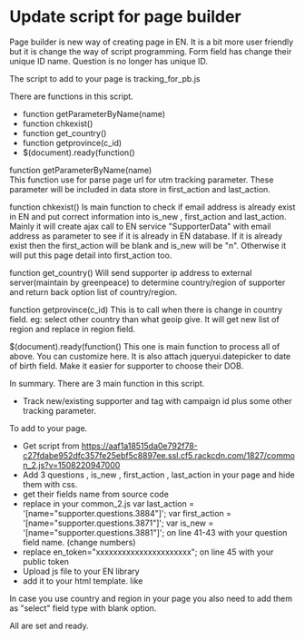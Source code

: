 # Update script for page builder
Page builder is new way of creating page in EN. It is a bit more user friendly but it is change the way of script programming. Form field has change their unique ID name. Question is no longer has unique ID. 

The script to add to your page is tracking_for_pb.js

There are functions in this script. 
- function getParameterByName(name) 
- function chkexist()
- function get_country()
- function getprovince(c_id)
- $(document).ready(function() 

function getParameterByName(name)  
This function use for parse page url for utm tracking parameter. These parameter will be included in data store in  first_action and last_action. 

function chkexist()
Is main function to check if email address is already exist in EN and put correct information into is_new , first_action and last_action. Mainly it will create ajax call to EN service "SupporterData" with email address as parameter to see if it is already in EN database. If it is already exist then the first_action will be blank and is_new will be "n". Otherwise it will put this page detail into first_action too. 

function get_country()
Will send supporter ip address to external server(maintain by greenpeace) to determine country/region of supporter and return back option list of country/region. 

function getprovince(c_id)
This is to call when there is change in country field. eg: select other country than what geoip give. It will get new list of region and replace in region field. 

$(document).ready(function()
This one is main function to process all of above. You can customize here. It is also attach jqueryui.datepicker to date of birth field. Make it easier for supporter to choose their DOB. 

In summary. There are 3 main function in this script. 
- Track new/existing supporter and tag with campaign id plus some other tracking parameter. 

To add to your page. 
- Get script from
https://aaf1a18515da0e792f78-c27fdabe952dfc357fe25ebf5c8897ee.ssl.cf5.rackcdn.com/1827/common_2.js?v=1508220947000
- Add 3 questions , is_new , first_action , last_action in your page and hide them with css. 
- get their fields name from source code
- replace in your common_2.js
var last_action = '[name="supporter.questions.3884"]';
var first_action = '[name="supporter.questions.3871"]';
var is_new = '[name="supporter.questions.3881"]';
on line 41-43 with your question field name. (change numbers)
- replace en_token="xxxxxxxxxxxxxxxxxxxxxx"; on line 45 with your public token
- Upload js file to your EN library
- add it to your html template. like  <script src="//aaf1a18515da0e792f78-c27fdabe952dfc357fe25ebf5c8897ee.ssl.cf5.rackcdn.com/1827/common_2.js?v=1508220947000"></script>

In case you use country and region in your page you also need to add them as "select" field type with blank option. 

All are set and ready.
